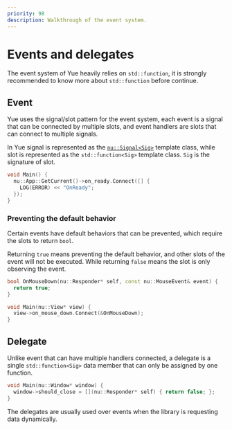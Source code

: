 ```yaml
---
priority: 98
description: Walkthrough of the event system.
---
```


# Events and delegates

The event system of Yue heavily relies on `std::function`, it is strongly
recommended to know more about `std::function` before continue.

## Event

Yue uses the signal/slot pattern for the event system, each event is a signal
that can be connected by multiple slots, and event handlers are slots that can
connect to multiple signals.

In Yue signal is represented as the [`nu::Signal<Sig>`](../api/signal.html)
template class, while slot is represented as the `std::function<Sig>` template
class. `Sig` is the signature of slot.

```cpp
void Main() {
  nu::App::GetCurrent()->on_ready.Connect([] {
    LOG(ERROR) << "OnReady";
  });
}
```

### Preventing the default behavior

Certain events have default behaviors that can be prevented, which require the
slots to return `bool`.

Returning `true` means preventing the default behavior, and other slots of the
event will not be executed. While returning `false` means the slot is only
observing the event.

```cpp
bool OnMouseDown(nu::Responder* self, const nu::MouseEvent& event) {
  return true;
}

void Main(nu::View* view) {
  view->on_mouse_down.Connect(&OnMouseDown);
}
```

## Delegate

Unlike event that can have multiple handlers connected, a delegate is a single
`std::function<Sig>` data member that can only be assigned by one function.

```cpp
void Main(nu::Window* window) {
  window->should_close = [](nu::Responder* self) { return false; };
}
```

The delegates are usually used over events when the library is requesting data
dynamically.

[callback]: https://chromium.googlesource.com/chromium/src/+/master/docs/callback.md
